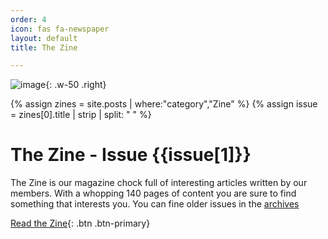 ```yaml
---
order: 4
icon: fas fa-newspaper
layout: default
title: The Zine

---
```


![image](/assets/img/zine/output.png){: .w-50 .right}

{% assign zines = site.posts | where:"category","Zine" %}
{% assign issue = zines[0].title | strip | split: " " %}
# The Zine - Issue {{issue[1]}}

The Zine is our magazine chock full of interesting articles written by our members.
With a whopping 140 pages of content you are sure to find something that interests you.
You can fine older issues in the [archives](/archives)

[Read the Zine]({{zines[0].url}}){: .btn .btn-primary}

